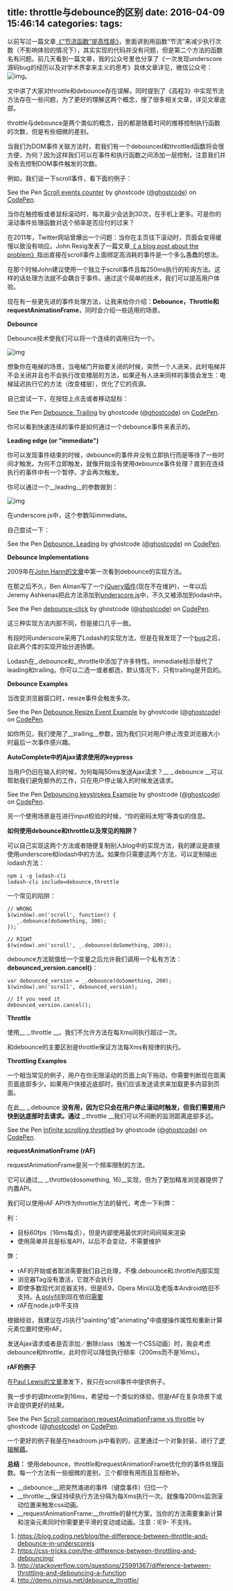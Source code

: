title: throttle与debounce的区别
date: 2016-04-09 15:46:14
categories:
tags:
---
以前写过一篇文章[《“节流函数”提高性能》](http://zhuxinyong.com/2016/01/03/%E2%80%9C%E8%8A%82%E6%B5%81%E5%87%BD%E6%95%B0%E2%80%9D%E6%8F%90%E9%AB%98%E6%80%A7%E8%83%BD/)，里面讲到用函数“节流”来减少执行次数（不影响体验的情况下），其实实现的代码并没有问题，但是第二个方法的函数名有问题。前几天看到一篇文章，我的公众号里也分享了《一次发现underscore源码bug的经历以及对学术界拿来主义的思考》具体文章详见，微信公众号：![img](/assets/images/heibanbao.jpg)。

文中讲了大家对throttle和debounce存在误解，同时提到了《高程3》中实现节流方法存在一些问题，为了更好的理解这两个概念，搜了很多相关文章，详见文章底部。

throttle与debounce是两个类似的概念，目的都是随着时间的推移控制执行函数的次数，但是有些细微的差别。

当我们为DOM事件关联方法时，若我们有一个debounced和throttled函数将会很方便，为何？因为这样我们可以在事件和执行函数之间添加一层控制，注意我们并没有去控制DOM事件触发的次数。

例如，我们谈一下scroll事件，看下面的例子：

<p data-height="268" data-theme-id="0" data-slug-hash="xVpoOe" data-default-tab="result" data-user="ghostcode" class="codepen">See the Pen <a href="http://codepen.io/ghostcode/pen/xVpoOe/">Scroll events counter</a> by ghostcode (<a href="http://codepen.io/ghostcode">@ghostcode</a>) on <a href="http://codepen.io">CodePen</a>.</p>
<script async src="//assets.codepen.io/assets/embed/ei.js"></script>

当你在触控板或者鼠标滚动时，每次最少会达到30次，在手机上更多。可是你的滚动事件处理函数对这个频率是否应付的过来？

在2011年，Twitter网站曾爆出一个问题：当你在主页往下滚动时，页面会变得缓慢以致没有响应。John Resig发表了一篇文章[《 a blog post about the problem》](http://ejohn.org/blog/learning-from-twitter/)指出直接在scroll事件上面绑定高消耗的事件是一个多么愚蠢的想法。

在那个时候John建议使用一个独立于scroll事件且每250ms执行的轮询方法。这样的话处理方法就不会耦合于事件。通过这个简单的技术，我们可以提高用户体验。

现在有一些更先进的事件处理方法，让我来给你介绍：__Debounce，Throttle和requestAnimationFrame__，同时会介绍一些适用的场景。

__Debounce__

Debounce技术使我们可以将一个连续的调用归为一个。

![img](../assets/images/debounce.png)

想象你在电梯的场景，当电梯门开始要关闭的时候，突然一个人进来，此时电梯并不会关闭并且也不会执行改变楼层的方法，如果还有人进来同样的事情会发生：电梯延迟执行它的方法（改变楼层），优化了它的资源。

自己尝试一下，在按钮上点击或者移动鼠标：

<p data-height="268" data-theme-id="0" data-slug-hash="vGpqLO" data-default-tab="result" data-user="ghostcode" class="codepen">See the Pen <a href="http://codepen.io/ghostcode/pen/vGpqLO/">Debounce. Trailing</a> by ghostcode (<a href="http://codepen.io/ghostcode">@ghostcode</a>) on <a href="http://codepen.io">CodePen</a>.</p>
<script async src="//assets.codepen.io/assets/embed/ei.js"></script>

你可以看到快速连续的事件是如何通过一个debounce事件来表示的。

__Leading edge (or "immediate")__

你可以发现事件结束的时候，debounce的事件并没有立即执行而是等待了一些时间才触发。为何不立即触发，就像开始没有使用debounce事件处理？直到在连续执行的事件中有一个暂停，才会再次触发。

你可以通过一个__leading__的参数做到：

![img](../assets/images/debounce-leading.png)


在underscore.js中，这个参数叫immediate。

自己尝试一下：

<p data-height="268" data-theme-id="0" data-slug-hash="VaQwRm" data-default-tab="result" data-user="ghostcode" class="codepen">See the Pen <a href="http://codepen.io/ghostcode/pen/VaQwRm/">Debounce. Leading</a> by ghostcode (<a href="http://codepen.io/ghostcode">@ghostcode</a>) on <a href="http://codepen.io">CodePen</a>.</p>
<script async src="//assets.codepen.io/assets/embed/ei.js"></script>

__Debounce Implementations__

2009年在[John Hann的文章](http://unscriptable.com/2009/03/20/debouncing-javascript-methods/)中第一次看到debounce的实现方法。

在那之后不久，Ben Alman写了一个[jQuery插件](http://benalman.com/projects/jquery-throttle-debounce-plugin/)(现在不在维护)，一年以后Jeremy Ashkenas把此方法添加到[underscore.js](https://github.com/jashkenas/underscore/commit/9e3e067f5025dbe5e93ed784f93b233882ca0ffe)中，不久又被添加到lodash中。

<p data-height="268" data-theme-id="0" data-slug-hash="GZQRLv" data-default-tab="result" data-user="ghostcode" class="codepen">See the Pen <a href="http://codepen.io/ghostcode/pen/GZQRLv/">debounce-click</a> by ghostcode (<a href="http://codepen.io/ghostcode">@ghostcode</a>) on <a href="http://codepen.io">CodePen</a>.</p>
<script async src="//assets.codepen.io/assets/embed/ei.js"></script>

这三种实现方法内部不同，但是接口几乎一致。

有段时间underscore采用了Lodash的实现方法，但是在我发现了一个[bug](http://drupalmotion.com/article/debounce-and-throttle-visual-explanation)之后，自此两个库的实现开始分道扬镳。

Lodash在_.debounce和_.throttle中添加了许多特性。immediate标示替代了leading和trailing。你可以二选一或者都选，默认情况下，只有trailing是开启的。

__Debounce Examples__

当改变浏览器窗口时，resize事件会触发多次。

<p data-height="268" data-theme-id="0" data-slug-hash="PNQorE" data-default-tab="result" data-user="ghostcode" class="codepen">See the Pen <a href="http://codepen.io/ghostcode/pen/PNQorE/">Debounce Resize Event Example</a> by ghostcode (<a href="http://codepen.io/ghostcode">@ghostcode</a>) on <a href="http://codepen.io">CodePen</a>.</p>
<script async src="//assets.codepen.io/assets/embed/ei.js"></script>

如你所见，我们使用了__trailing__参数，因为我们只对用户停止改变浏览器大小时最后一次事件感兴趣。

__AutoComplete中的Ajax请求使用的keypress__

当用户仍旧在输入的时候，为何每隔50ms发送Ajax请求？__ _.debounce __可以帮助我们避免额外的工作，只在用户停止输入的时候发送请求。

<p data-height="268" data-theme-id="0" data-slug-hash="wGyvVj" data-default-tab="result" data-user="ghostcode" class="codepen">See the Pen <a href="http://codepen.io/ghostcode/pen/wGyvVj/">Debouncing keystrokes Example</a> by ghostcode (<a href="http://codepen.io/ghostcode">@ghostcode</a>) on <a href="http://codepen.io">CodePen</a>.</p>
<script async src="//assets.codepen.io/assets/embed/ei.js"></script>

另一个使用场景是在进行input校验的时候，“你的密码太短”等类似的信息。

__如何使用debounce和throttle以及常见的陷阱？__

可以自己实现这两个方法或者随便复制别人blog中的实现方法，我的建议是直接使用underscore和lodash中的方法。如果你只需要这两个方法，可以定制输出lodash方法：

```
npm i -g lodash-cli
lodash-cli include=debounce,throttle
```
一个常见的陷阱：

```
// WRONG
$(window).on('scroll', function() {
   _.debounce(doSomething, 300); 
});

// RIGHT
$(window).on('scroll', _.debounce(doSomething, 200));
```

debounce方法赋值给一个变量之后允许我们调用一个私有方法：__debounced_version.cancel()__：

```
var debounced_version = _.debounce(doSomething, 200);
$(window).on('scroll', debounced_version);

// If you need it
debounced_version.cancel();
```
__Throttle__

使用__ _.throttle __，我们不允许方法在每Xms间执行超过一次。

和debounce的主要区别是throttle保证方法每Xms有规律的执行。

__Throttling Examples__

一个相当常见的例子，用户在你无限滚动的页面上向下拖动，你需要判断现在距离页面底部多少。如果用户快接近底部时，我们应该发送请求来加载更多内容到页面。

在此__ _.debounce __没有用，因为它只会在用户停止滚动时触发，但我们需要用户快到达底部时去请求。通过__ _.throttle __我们可以不间断的监测距离底部多远。

<p data-height="268" data-theme-id="0" data-slug-hash="xVYbGZ" data-default-tab="result" data-user="ghostcode" class="codepen">See the Pen <a href="http://codepen.io/ghostcode/pen/xVYbGZ/">Infinite scrolling throttled</a> by ghostcode (<a href="http://codepen.io/ghostcode">@ghostcode</a>) on <a href="http://codepen.io">CodePen</a>.</p>
<script async src="//assets.codepen.io/assets/embed/ei.js"></script>

__requestAnimationFrame (rAF)__

requestAnimationFrame是另一个频率限制的方法。

它可以通过__ _.throttle(dosomething, 16)__实现，但为了更加精准浏览器提供了内置API。

我们可以使用rAF API作为throttle方法的替代，考虑一下利弊：

利：

* 目标60fps（16ms每贞），但是内部使用最优的时间间隔来渲染
* 使用简单并且是标准API，以后不会变动，不需要维护

弊：

* rAF的开始或者取消需要我们自己处理，不像.debounce和.throttle内部实现
* 浏览器Tag没有激活，它就不会执行
* 即使多数现代浏览器支持，但是IE9，Opera Mini以及老版本Android依旧不支持。[A polyfill](http://www.paulirish.com/2011/requestanimationframe-for-smart-animating/)到现在依旧[需要](http://caniuse.com/#feat=requestanimationframe)
* rAF在node.js中不支持

根据经验，我建议在JS执行"painting"或"animating"中直接操作属性和重新计算元素位置时使用rAF。

发送Ajax请求或者是否添加／删除class（触发一个CSS动画）时，我会考虑debounce和throttle，此时你可以降低执行频率（200ms而不是16ms）。

__rAF的例子__

在[Paul Lewis的文章](http://www.html5rocks.com/en/tutorials/speed/animations/)激发下，我只在scroll事件中提供例子。

我一步步的调throttle到16ms，希望给一个类似的体验，但是rAF在复杂场景下或许会提供更好的结果。

<p data-height="268" data-theme-id="0" data-slug-hash="qZxEaq" data-default-tab="result" data-user="ghostcode" class="codepen">See the Pen <a href="http://codepen.io/ghostcode/pen/qZxEaq/">Scroll comparison requestAnimationFrame vs throttle</a> by ghostcode (<a href="http://codepen.io/ghostcode">@ghostcode</a>) on <a href="http://codepen.io">CodePen</a>.</p>
<script async src="//assets.codepen.io/assets/embed/ei.js"></script>

一个更好的例子我是在headroom.js中看到的，这里通过一个对象封装，进行了[逻辑解藕](https://github.com/WickyNilliams/headroom.js/blob/3282c23bc69b14f21bfbaf66704fa37b58e3241d/src/Debouncer.js)。

__总结：__
使用debounce，throttle和requestAnimationFrame优化你的事件处理函数。每一个方法有一些细微的差别，三个都很有用而且互相弥补。

* __debounce:__把突然涌进的事件（键盘事件）归位一个
* __throttle:__保证持续执行方法分隔为每Xms执行一次。就像每200ms监测滚动位置来触发css动画。
* __requestAnimationFrame:__throttle的替代方案，当你的方法需要重新计算和渲染元素同时你需要更平滑的变动或动画。注意：IE9- 不支持。





























































1. https://blog.coding.net/blog/the-difference-between-throttle-and-debounce-in-underscorejs
2. https://css-tricks.com/the-difference-between-throttling-and-debouncing/
3. http://stackoverflow.com/questions/25991367/difference-between-throttling-and-debouncing-a-function
4. http://demo.nimius.net/debounce_throttle/